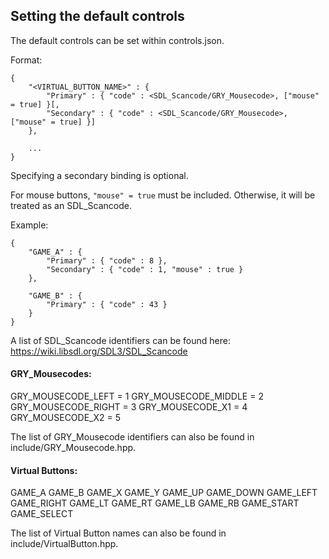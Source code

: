 ## Setting the default controls
The default controls can be set within controls.json.

Format:
```
{
	"<VIRTUAL_BUTTON_NAME>" : {
		"Primary" : { "code" : <SDL_Scancode/GRY_Mousecode>, ["mouse" = true] }[,
		"Secondary" : { "code" : <SDL_Scancode/GRY_Mousecode>, ["mouse" = true] }]
	},

	...
}
```
Specifying a secondary binding is optional.

For mouse buttons, `"mouse" = true` must be included.
Otherwise, it will be treated as an SDL_Scancode.

Example:
```
{
    "GAME_A" : {
        "Primary" : { "code" : 8 },
        "Secondary" : { "code" : 1, "mouse" : true }
    },

    "GAME_B" : {
        "Primary" : { "code" : 43 }
    }
}
```

A list of SDL_Scancode identifiers can be found here:
https://wiki.libsdl.org/SDL3/SDL_Scancode

#### GRY_Mousecodes:
GRY_MOUSECODE_LEFT = 1
GRY_MOUSECODE_MIDDLE = 2
GRY_MOUSECODE_RIGHT = 3
GRY_MOUSECODE_X1 = 4
GRY_MOUSECODE_X2 = 5

The list of GRY_Mousecode identifiers can also be found in include/GRY_Mousecode.hpp.

#### Virtual Buttons:

GAME_A
GAME_B
GAME_X
GAME_Y
GAME_UP
GAME_DOWN
GAME_LEFT
GAME_RIGHT
GAME_LT
GAME_RT
GAME_LB
GAME_RB
GAME_START
GAME_SELECT

The list of Virtual Button names can also be found in include/VirtualButton.hpp.